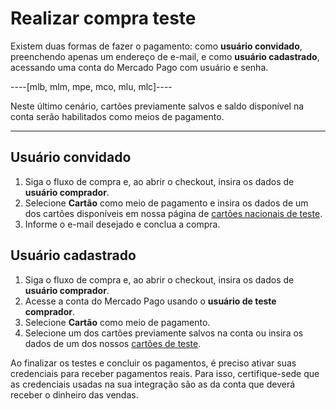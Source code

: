 # Realizar compra teste	


Existem duas formas de fazer o pagamento: como **usuário convidado**, preenchendo apenas um endereço de e-mail, e como **usuário cadastrado**, acessando uma conta do Mercado Pago com usuário e senha. 

----[mlb, mlm, mpe, mco, mlu, mlc]----

 Neste último cenário, cartões previamente salvos e saldo disponível na conta serão habilitados como meios de pagamento.

------------

## Usuário convidado


1. Siga o fluxo de compra e, ao abrir o checkout, insira os dados de **usuário comprador**.
2. Selecione **Cartão** como meio de pagamento e insira os dados de um dos cartões disponíveis em nossa página de [cartões nacionais de teste](https://www.mercadopago.com.br/developers/pt/guides/resources/localization/local-cards).
3. Informe o e-mail desejado e conclua a compra.

## Usuário cadastrado

1. Siga o fluxo de compra e, ao abrir o checkout, insira os dados de **usuário comprador**.
2. Acesse a conta do Mercado Pago usando o  **usuário de teste comprador**.
3. Selecione **Cartão** como meio de pagamento.
4. Selecione um dos cartões previamente salvos na conta ou insira os dados de um dos nossos [cartões de teste](/docs/checkout-pro/additional-content/test-cards).

Ao finalizar os testes e concluir os pagamentos, é preciso ativar suas credenciais para receber pagamentos reais. Para isso, certifique-se ​​de que as credenciais usadas na sua integração são as da conta que deverá receber o dinheiro das vendas.